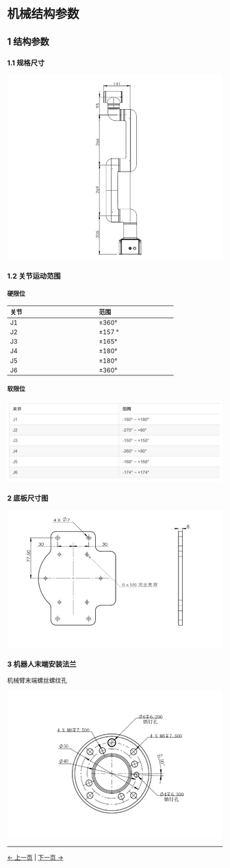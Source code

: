 # 机械结构参数

## 1 结构参数

<!-- ### 1.1 机械臂参数

| 指标         | 参数                  |
| ------------ | --------------------- |
| 名称         | 大象协作机械臂 商用版 |
| 型号         | myCobot pro 630       |
| 自由度       | 6                     |
| 最大负载     | 2kg                   |
| 工作半径     | 630mm                 |
| 重复定位精度 | ±0.5mm                |
| 重量         | 8.8kg                 |
| 电源         | AC100-240V ,50/60HZ   |
| IP等级       | IP42                  |
| 材料         | 铝合金、塑料、橡胶    |
| 工作温度     | 0-50℃                 | -->

<!-- ### 1.1 工作空间

 <div align=center><img src="../resources/2-serialproduct/myCobot Pro 600/Chinese/工作范围.jpg"></div> -->

### 1.1 规格尺寸

<div align=center><img src="../resources/2-ProductFeature/630DH1.png"></div>

### 1.2 关节运动范围
#### 硬限位
| 关节  &nbsp; &nbsp; &nbsp; &nbsp; &nbsp;&nbsp; &nbsp; &nbsp; &nbsp; &nbsp;&nbsp; &nbsp; &nbsp; &nbsp; &nbsp;&nbsp; &nbsp; &nbsp; &nbsp; &nbsp;&nbsp; &nbsp; &nbsp; &nbsp;      | 范围 &nbsp; &nbsp; &nbsp; &nbsp; &nbsp;&nbsp; &nbsp; &nbsp; &nbsp; &nbsp;&nbsp; &nbsp; &nbsp; &nbsp; &nbsp;&nbsp; &nbsp; &nbsp; &nbsp; &nbsp;|
| :--------- | :--------------|
| J1        | ±360° |
| J2        | ±157 ° |
| J3  | ±165°          |
| J4        | ±180° |
| J5   | ±180°             |
| J6   | ±360°   |

#### 软限位
<div align=center><img src="../resources/2-ProductFeature/joint.png"></div>

### 2 底板尺寸图

<div align=center><img src="../resources/2-serialproduct/myCobot Pro 600/Chinese/Drawing 23.png"></div> 

### 3 机器人末端安装法兰
机械臂末端螺丝螺纹孔

<div align=center><img src="../resources/2-serialproduct/myCobot Pro 600/Chinese/Pro 600 末端安装孔.png"></div>

---
[← 上一页](./2.2-ControlCoreParameter.md) | [下一页 →](./2.4-ElectricalCharacteristicParameter.md)
